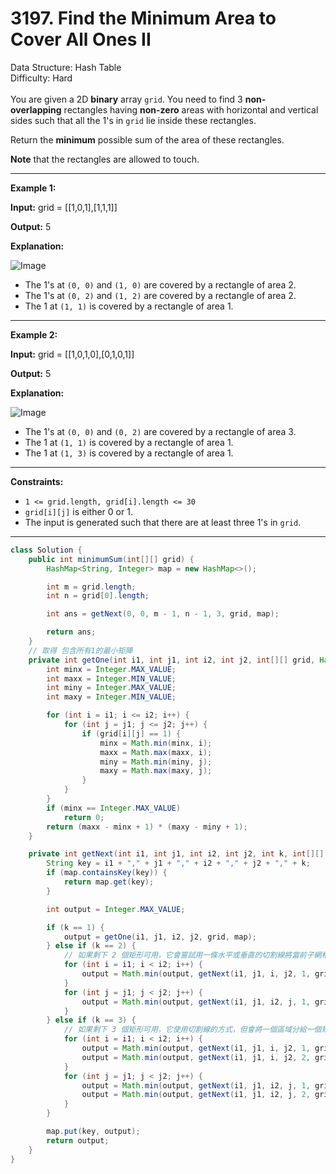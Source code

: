 # 3197. Find the Minimum Area to Cover All Ones II  

  Data Structure: Hash Table </br> Difficulty: Hard </br> </br>You are given a 2D **binary** array `grid`. You need to find 3 **non-overlapping** rectangles having **non-zero** areas with horizontal and vertical sides such that all the 1's in `grid` lie inside these rectangles.

Return the **minimum** possible sum of the area of these rectangles.

**Note** that the rectangles are allowed to touch.

---

**Example 1:**

**Input:** grid = [[1,0,1],[1,1,1]]

**Output:** 5

**Explanation:**

![Image](https://assets.leetcode.com/uploads/2024/05/14/example0rect21.png)

- The 1's at `(0, 0)` and `(1, 0)` are covered by a rectangle of area 2.
- The 1's at `(0, 2)` and `(1, 2)` are covered by a rectangle of area 2.
- The 1 at `(1, 1)` is covered by a rectangle of area 1.
---

**Example 2:**

**Input:** grid = [[1,0,1,0],[0,1,0,1]]

**Output:** 5

**Explanation:**

![Image](https://assets.leetcode.com/uploads/2024/05/14/example1rect2.png)

- The 1's at `(0, 0)` and `(0, 2)` are covered by a rectangle of area 3.
- The 1 at `(1, 1)` is covered by a rectangle of area 1.
- The 1 at `(1, 3)` is covered by a rectangle of area 1.
---

**Constraints:**

- `1 <= grid.length, grid[i].length <= 30`
- `grid[i][j]` is either 0 or 1.
- The input is generated such that there are at least three 1's in `grid`.
---

```java
class Solution {
    public int minimumSum(int[][] grid) {
        HashMap<String, Integer> map = new HashMap<>();

        int m = grid.length;
        int n = grid[0].length;

        int ans = getNext(0, 0, m - 1, n - 1, 3, grid, map);

        return ans;
    }
    // 取得 包含所有1的最小矩陣
    private int getOne(int i1, int j1, int i2, int j2, int[][] grid, HashMap<String, Integer> map) {
        int minx = Integer.MAX_VALUE;
        int maxx = Integer.MIN_VALUE;
        int miny = Integer.MAX_VALUE;
        int maxy = Integer.MIN_VALUE;

        for (int i = i1; i <= i2; i++) {
            for (int j = j1; j <= j2; j++) {
                if (grid[i][j] == 1) {
                    minx = Math.min(minx, i);
                    maxx = Math.max(maxx, i);
                    miny = Math.min(miny, j);
                    maxy = Math.max(maxy, j);
                }
            }
        }
        if (minx == Integer.MAX_VALUE) 
            return 0;
        return (maxx - minx + 1) * (maxy - miny + 1);
    }

    private int getNext(int i1, int j1, int i2, int j2, int k, int[][] grid, HashMap<String, Integer> map) {
        String key = i1 + "," + j1 + "," + i2 + "," + j2 + "," + k;
        if (map.containsKey(key)) {
            return map.get(key);
        }

        int output = Integer.MAX_VALUE;

        if (k == 1) {
            output = getOne(i1, j1, i2, j2, grid, map);
        } else if (k == 2) {
            // 如果剩下 2 個矩形可用，它會嘗試用一條水平或垂直的切割線將當前子網格分成兩個子區域
            for (int i = i1; i < i2; i++) {
                output = Math.min(output, getNext(i1, j1, i, j2, 1, grid, map) + getNext(i + 1, j1, i2, j2, 1, grid, map));
            }
            for (int j = j1; j < j2; j++) {
                output = Math.min(output, getNext(i1, j1, i2, j, 1, grid, map) + getNext(i1, j + 1, i2, j2, 1, grid, map));
            }
        } else if (k == 3) {
            // 如果剩下 3 個矩形可用，它使用切割線的方式，但會將一個區域分給一個矩形，而將另一塊區域分給兩個矩形
            for (int i = i1; i < i2; i++) {
                output = Math.min(output, getNext(i1, j1, i, j2, 1, grid, map) + getNext(i + 1, j1, i2, j2, 2, grid, map));
                output = Math.min(output, getNext(i1, j1, i, j2, 2, grid, map) + getNext(i + 1, j1, i2, j2, 1, grid, map));
            }
            for (int j = j1; j < j2; j++) {
                output = Math.min(output, getNext(i1, j1, i2, j, 1, grid, map) + getNext(i1, j + 1, i2, j2, 2, grid, map));
                output = Math.min(output, getNext(i1, j1, i2, j, 2, grid, map) + getNext(i1, j + 1, i2, j2, 1, grid, map));
            }
        }

        map.put(key, output);
        return output;
    }
}
```

